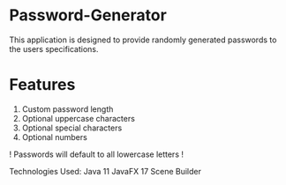 # Password-Generator
This application is designed to provide randomly generated passwords to the users specifications.


# Features

1. Custom password length
2. Optional uppercase characters
3. Optional special characters
4. Optional numbers

! Passwords will default to all lowercase letters !

Technologies Used:
Java 11
JavaFX 17
Scene Builder
